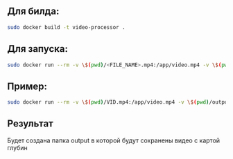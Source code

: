 ## Для билда:
``` bash
sudo docker build -t video-processor .
```

## Для запуска:
``` bash
sudo docker run --rm -v \$(pwd)/<FILE_NAME>.mp4:/app/video.mp4 -v \$(pwd)/output:/app/output video-processor
```

## Пример:
``` bash
sudo docker run --rm -v \$(pwd)/VID.mp4:/app/video.mp4 -v \$(pwd)/output:/app/output video-processor
```

## Результат
Будет создана папка output в которой будут сохранены видео с картой глубин
